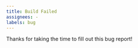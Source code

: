 ```yaml
---
title: Build Failed
assignees: -
labels: bug
---
```

Thanks for taking the time to fill out this bug report!
